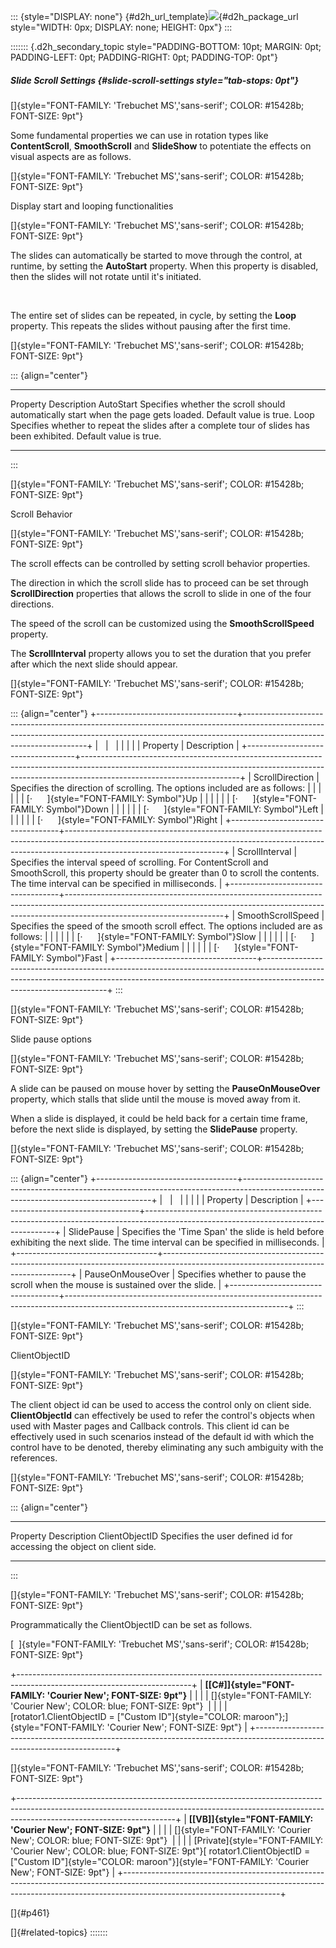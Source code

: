::: {style="DISPLAY: none"}
[](ms-xhelp:///?Id=d2h_url_template){#d2h_url_template}![](!package_url!){#d2h_package_url style="WIDTH: 0px; DISPLAY: none; HEIGHT: 0px"}
:::

::::::: {.d2h_secondary_topic style="PADDING-BOTTOM: 10pt; MARGIN: 0pt; PADDING-LEFT: 0pt; PADDING-RIGHT: 0pt; PADDING-TOP: 0pt"}
##### Slide Scroll Settings {#slide-scroll-settings style="tab-stops: 0pt"}

[]{style="FONT-FAMILY: 'Trebuchet MS','sans-serif'; COLOR: #15428b; FONT-SIZE: 9pt"} 

Some fundamental properties we can use in rotation types like **ContentScroll**, **SmoothScroll** and **SlideShow** to potentiate the effects on visual aspects are as follows.

[]{style="FONT-FAMILY: 'Trebuchet MS','sans-serif'; COLOR: #15428b; FONT-SIZE: 9pt"} 

Display start and looping functionalities

[]{style="FONT-FAMILY: 'Trebuchet MS','sans-serif'; COLOR: #15428b; FONT-SIZE: 9pt"} 

The slides can automatically be started to move through the control, at runtime, by setting the **AutoStart** property. When this property is disabled, then the slides will not rotate until it\'s initiated.

 

The entire set of slides can be repeated, in cycle, by setting the **Loop** property. This repeats the slides without pausing after the first time.

[]{style="FONT-FAMILY: 'Trebuchet MS','sans-serif'; COLOR: #15428b; FONT-SIZE: 9pt"} 

::: {align="center"}
  ----------- -------------------------------------------------------------------------------------------------------------------
  Property    Description
  AutoStart   Specifies whether the scroll should automatically start when the page gets loaded. Default value is true.
  Loop        Specifies whether to repeat the slides after a complete tour of slides has been exhibited. Default value is true.
  ----------- -------------------------------------------------------------------------------------------------------------------
:::

[]{style="FONT-FAMILY: 'Trebuchet MS','sans-serif'; COLOR: #15428b; FONT-SIZE: 9pt"} 

Scroll Behavior

[]{style="FONT-FAMILY: 'Trebuchet MS','sans-serif'; COLOR: #15428b; FONT-SIZE: 9pt"} 

The scroll effects can be controlled by setting scroll behavior properties.

The direction in which the scroll slide has to proceed can be set through **ScrollDirection** properties that allows the scroll to slide in one of the four directions.

The speed of the scroll can be customized using the **SmoothScrollSpeed** property.

The **ScrollInterval** property allows you to set the duration that you prefer after which the next slide should appear.

[]{style="FONT-FAMILY: 'Trebuchet MS','sans-serif'; COLOR: #15428b; FONT-SIZE: 9pt"} 

::: {align="center"}
+-----------------------------------+---------------------------------------------------------------------------------------------------------------------------------------------------------------------------------------------------+
|                                   |                                                                                                                                                                                                   |
|                                   |                                                                                                                                                                                                   |
| Property                          | Description                                                                                                                                                                                       |
+-----------------------------------+---------------------------------------------------------------------------------------------------------------------------------------------------------------------------------------------------+
| ScrollDirection                   | Specifies the direction of scrolling. The options included are as follows:                                                                                                                        |
|                                   |                                                                                                                                                                                                   |
|                                   | [·      ]{style="FONT-FAMILY: Symbol"}Up                                                                                                                                                          |
|                                   |                                                                                                                                                                                                   |
|                                   | [·      ]{style="FONT-FAMILY: Symbol"}Down                                                                                                                                                        |
|                                   |                                                                                                                                                                                                   |
|                                   | [·      ]{style="FONT-FAMILY: Symbol"}Left                                                                                                                                                        |
|                                   |                                                                                                                                                                                                   |
|                                   | [·      ]{style="FONT-FAMILY: Symbol"}Right                                                                                                                                                       |
+-----------------------------------+---------------------------------------------------------------------------------------------------------------------------------------------------------------------------------------------------+
| ScrollInterval                    | Specifies the interval speed of scrolling. For ContentScroll and SmoothScroll, this property should be greater than 0 to scroll the contents. The time interval can be specified in milliseconds. |
+-----------------------------------+---------------------------------------------------------------------------------------------------------------------------------------------------------------------------------------------------+
| SmoothScrollSpeed                 | Specifies the speed of the smooth scroll effect. The options included are as follows:                                                                                                             |
|                                   |                                                                                                                                                                                                   |
|                                   | [·      ]{style="FONT-FAMILY: Symbol"}Slow                                                                                                                                                        |
|                                   |                                                                                                                                                                                                   |
|                                   | [·      ]{style="FONT-FAMILY: Symbol"}Medium                                                                                                                                                      |
|                                   |                                                                                                                                                                                                   |
|                                   | [·      ]{style="FONT-FAMILY: Symbol"}Fast                                                                                                                                                        |
+-----------------------------------+---------------------------------------------------------------------------------------------------------------------------------------------------------------------------------------------------+
:::

[]{style="FONT-FAMILY: 'Trebuchet MS','sans-serif'; COLOR: #15428b; FONT-SIZE: 9pt"} 

Slide pause options

[]{style="FONT-FAMILY: 'Trebuchet MS','sans-serif'; COLOR: #15428b; FONT-SIZE: 9pt"} 

A slide can be paused on mouse hover by setting the **PauseOnMouseOver** property, which stalls that slide until the mouse is moved away from it.

When a slide is displayed, it could be held back for a certain time frame, before the next slide is displayed, by setting the **SlidePause** property.

[]{style="FONT-FAMILY: 'Trebuchet MS','sans-serif'; COLOR: #15428b; FONT-SIZE: 9pt"} 

::: {align="center"}
+-----------------------------------+-------------------------------------------------------------------------------------------------------------------------------------+
|                                   |                                                                                                                                     |
|                                   |                                                                                                                                     |
| Property                          | Description                                                                                                                         |
+-----------------------------------+-------------------------------------------------------------------------------------------------------------------------------------+
| SlidePause                        | Specifies the \'Time Span\' the slide is held before exhibiting the next slide. The time interval can be specified in milliseconds. |
+-----------------------------------+-------------------------------------------------------------------------------------------------------------------------------------+
| PauseOnMouseOver                  | Specifies whether to pause the scroll when the mouse is sustained over the slide.                                                   |
+-----------------------------------+-------------------------------------------------------------------------------------------------------------------------------------+
:::

[]{style="FONT-FAMILY: 'Trebuchet MS','sans-serif'; COLOR: #15428b; FONT-SIZE: 9pt"} 

ClientObjectID

[]{style="FONT-FAMILY: 'Trebuchet MS','sans-serif'; COLOR: #15428b; FONT-SIZE: 9pt"} 

The client object id can be used to access the control only on client side. **ClientObjectId** can effectively be used to refer the control\'s objects when used with Master pages and Callback controls. This client id can be effectively used in such scenarios instead of the default id with which the control have to be denoted, thereby eliminating any such ambiguity with the references.

[]{style="FONT-FAMILY: 'Trebuchet MS','sans-serif'; COLOR: #15428b; FONT-SIZE: 9pt"} 

::: {align="center"}
  ---------------- ------------------------------------------------------------------------
  Property         Description
  ClientObjectID   Specifies the user defined id for accessing the object on client side.
  ---------------- ------------------------------------------------------------------------
:::

[]{style="FONT-FAMILY: 'Trebuchet MS','sans-serif'; COLOR: #15428b; FONT-SIZE: 9pt"} 

Programmatically the ClientObjectID can be set as follows.

[  ]{style="FONT-FAMILY: 'Trebuchet MS','sans-serif'; COLOR: #15428b; FONT-SIZE: 9pt"}

+-------------------------------------------------------------------------------------------------------------------------+
| **[\[C#\]]{style="FONT-FAMILY: 'Courier New'; FONT-SIZE: 9pt"}**                                                        |
|                                                                                                                         |
| []{style="FONT-FAMILY: 'Courier New'; COLOR: blue; FONT-SIZE: 9pt"}                                                     |
|                                                                                                                         |
| [rotator1.ClientObjectID = [\"Custom ID\"]{style="COLOR: maroon"};]{style="FONT-FAMILY: 'Courier New'; FONT-SIZE: 9pt"} |
+-------------------------------------------------------------------------------------------------------------------------+

[]{style="FONT-FAMILY: 'Trebuchet MS','sans-serif'; COLOR: #15428b; FONT-SIZE: 9pt"} 

+---------------------------------------------------------------------------------------------------------------------------------------------------------------------------------------------------+
| **[\[VB\]]{style="FONT-FAMILY: 'Courier New'; FONT-SIZE: 9pt"}**                                                                                                                                  |
|                                                                                                                                                                                                   |
| []{style="FONT-FAMILY: 'Courier New'; COLOR: blue; FONT-SIZE: 9pt"}                                                                                                                               |
|                                                                                                                                                                                                   |
| [Private]{style="FONT-FAMILY: 'Courier New'; COLOR: blue; FONT-SIZE: 9pt"}[ rotator1.ClientObjectID = [\"Custom ID\"]{style="COLOR: maroon"}]{style="FONT-FAMILY: 'Courier New'; FONT-SIZE: 9pt"} |
+---------------------------------------------------------------------------------------------------------------------------------------------------------------------------------------------------+

[]{#p461} 

[]{#related-topics}
:::::::
